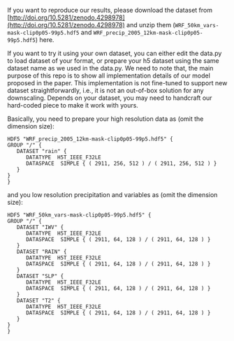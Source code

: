 
If you want to reproduce our results, please download the dataset from [http://doi.org/10.5281/zenodo.4298978](http://doi.org/10.5281/zenodo.4298978) and unzip them (`WRF_50km_vars-mask-clip0p05-99p5.hdf5` and `WRF_precip_2005_12km-mask-clip0p05-99p5.hdf5`) here.

If you want to try it using your own dataset, you can either edit the data.py to load dataset of your format, or prepare your h5 dataset using the same dataset name as we used in the data.py. 
We need to note that, the main purpose of this repo is to show all implementation details of our model proposed in the paper. 
This implementation is not fine-tuned to support new dataset straightforwardly, i.e., it is not an out-of-box solution for any downscaling.
Depends on your dataset, you may need to handcraft our hard-coded piece to make it work with yours.

Basically, you need to prepare your high resolution data as (omit the dimension size):
```
HDF5 "WRF_precip_2005_12km-mask-clip0p05-99p5.hdf5" {
GROUP "/" {
   DATASET "rain" {
      DATATYPE  H5T_IEEE_F32LE
      DATASPACE  SIMPLE { ( 2911, 256, 512 ) / ( 2911, 256, 512 ) }
   }
}
}
```

and you low resolution precipitation and variables as (omit the dimension size):
```
HDF5 "WRF_50km_vars-mask-clip0p05-99p5.hdf5" {
GROUP "/" {
   DATASET "IWV" {
      DATATYPE  H5T_IEEE_F32LE
      DATASPACE  SIMPLE { ( 2911, 64, 128 ) / ( 2911, 64, 128 ) }
   }
   DATASET "RAIN" {
      DATATYPE  H5T_IEEE_F32LE
      DATASPACE  SIMPLE { ( 2911, 64, 128 ) / ( 2911, 64, 128 ) }
   }
   DATASET "SLP" {
      DATATYPE  H5T_IEEE_F32LE
      DATASPACE  SIMPLE { ( 2911, 64, 128 ) / ( 2911, 64, 128 ) }
   }
   DATASET "T2" {
      DATATYPE  H5T_IEEE_F32LE
      DATASPACE  SIMPLE { ( 2911, 64, 128 ) / ( 2911, 64, 128 ) }
   }
}
}
```
